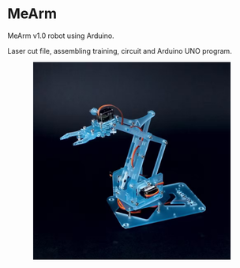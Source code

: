 # MeArm
MeArm v1.0 robot using Arduino.

Laser cut file, assembling training, circuit and Arduino UNO program.

<p align="center">
    <img src="https://raw.githubusercontent.com/Mohsen-Khodabakhshi/MeArm/main/MeArm.jpg" style="height:400px;">
</p>